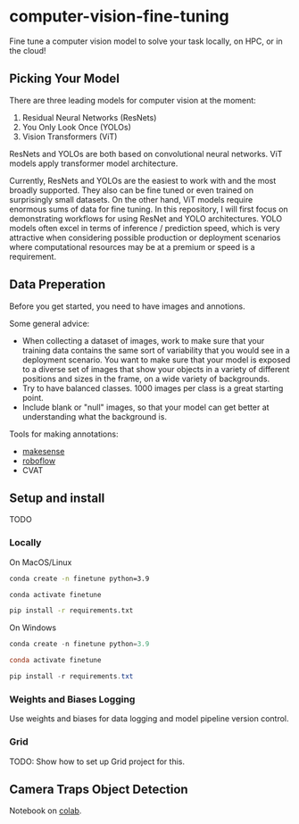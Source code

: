 # computer-vision-fine-tuning
Fine tune a computer vision model to solve your task locally, on HPC, or in the cloud!

## Picking Your Model

There are three leading models for computer vision at the moment:

1. Residual Neural Networks (ResNets)
2. You Only Look Once (YOLOs)
3. Vision Transformers (ViT)

ResNets and YOLOs are both based on convolutional neural networks. ViT models apply transformer model architecture. 

Currently, ResNets and YOLOs are the easiest to work with and the most broadly supported. They also can be fine tuned or even trained on surprisingly small datasets.
On the other hand, ViT models require enormous sums of data for fine tuning. 
In this repository, I will first focus on demonstrating workflows for using ResNet and YOLO architectures.
YOLO models often excel in terms of inference / prediction speed, which is very attractive when considering possible production or deployment scenarios where computational resources may be at a premium or speed is a requirement.

## Data Preperation

Before you get started, you need to have images and annotions.

Some general advice:

- When collecting a dataset of images, work to make sure that your training data contains the same sort of variability that you would see in a deployment scenario. You want to make sure that your model is exposed to a diverse set of images that show your objects in a variety of different positions and sizes in the frame, on a wide variety of backgrounds.
- Try to have balanced classes. 1000 images per class is a great starting point.
- Include blank or "null" images, so that your model can get better at understanding what the background is.

Tools for making annotations:

- [makesense](https://www.makesense.ai/)
- [roboflow](https://roboflow.com/)
- CVAT

## Setup and install

TODO

### Locally

On MacOS/Linux
```bash
conda create -n finetune python=3.9

conda activate finetune

pip install -r requirements.txt
```

On Windows
```powershell
conda create -n finetune python=3.9

conda activate finetune

pip install -r requirements.txt
```

### Weights and Biases Logging

Use weights and biases for data logging and model pipeline version control.

### Grid

TODO: Show how to set up Grid project for this.

## Camera Traps Object Detection

Notebook on [colab](https://colab.research.google.com/drive/1Q2zV7kYRHT_j630_fKyF08eYEaob-N2e?usp=sharing).


